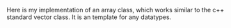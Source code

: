 Here is my implementation of an array class, which works similar to the c++ standard vector class. It is an template for any datatypes.
